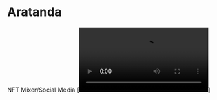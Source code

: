 # Aratanda
NFT Mixer/Social Media
[![Demo](https://github.com/karbafoo/Aratanda/blob/master/demo.mp4)]

